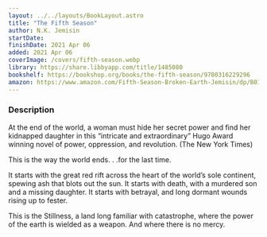 ```yaml
---
layout: ../../layouts/BookLayout.astro
title: "The Fifth Season"
author: N.K. Jemisin
startDate:
finishDate: 2021 Apr 06
added: 2021 Apr 06
coverImage: /covers/fifth-season.webp
library: https://share.libbyapp.com/title/1485080
bookshelf: https://bookshop.org/books/the-fifth-season/9780316229296
amazon: https://www.amazon.com/Fifth-Season-Broken-Earth-Jemisin/dp/B015X4XINI/
---
```


### Description
At the end of the world, a woman must hide her secret power and find her kidnapped daughter in this “intricate and extraordinary” Hugo Award winning novel of power, oppression, and revolution. (The New York Times)

This is the way the world ends. . .for the last time.

It starts with the great red rift across the heart of the world’s sole continent, spewing ash that blots out the sun. It starts with death, with a murdered son and a missing daughter. It starts with betrayal, and long dormant wounds rising up to fester.

This is the Stillness, a land long familiar with catastrophe, where the power of the earth is wielded as a weapon. And where there is no mercy.

<!-- ### Notes & Highlights -->
